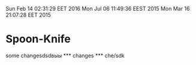 Sun Feb 14 02:31:29 EET 2016
Mon Jul 06 11:49:36 EEST 2015
Mon Mar 16 21:07:28 EET 2015
# Spoon-Knife
some changesdsdвыы
*** changes ***
che/sdk
